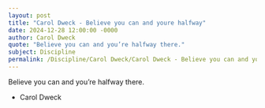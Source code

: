 ```yaml
---
layout: post
title: "Carol Dweck - Believe you can and youre halfway"
date: 2024-12-28 12:00:00 -0000
author: Carol Dweck
quote: "Believe you can and you’re halfway there."
subject: Discipline
permalink: /Discipline/Carol Dweck/Carol Dweck - Believe you can and youre halfway
---
```


Believe you can and you’re halfway there.

- Carol Dweck

